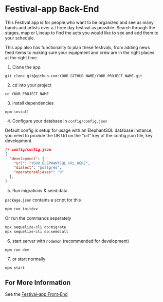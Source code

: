 # Festival-app Back-End

This Festival app is for people who want to be organized and see as many bands and artists over a t
hree day festival as possible. Search through the stages, map or Lineup to find the acts you would like 
to see and add them to your schedule.

This app also has functionality to plan these festivals, from adding news feed items to making sure your 
equipment and crew are in the right places at the right time.


1. Clone the app

```
git clone git@github.com:YOUR_GITHUB_NAME/YOUR_PROJECT_NAME.git
```

2. cd into your project

```
cd YOUR_PROJECT_NAME
```

3. install dependencies

```
npm install
```

4. Configure your database in `config/config.json`

Default config is setup for usage with an ElephantSQL database instance, you need to provide the DB Url on the "url"
key of the config.json file, key development.

```json
// config/config.json
{
  "development": {
    "url": "YOUR_ELEPHANTSQL_URL_HERE",
    "dialect": "postgres",
    "operatorsAliases": "0"
  },
}
```

5. Run migrations & seed data

`package.json` contains a script for this

```bash
npm run initdev
```

Or run the commands seperately

```bash
npx sequelize-cli db:migrate
npx sequelize-cli db:seed:all
```

6. start server with `nodemon` (recommended for development)

```
npm run dev
```

7. or start normally

```
npm start
```

## For More Information 

See the [Festival-app Front-End](https://github.com/Richie2810/B-festival-app) 
